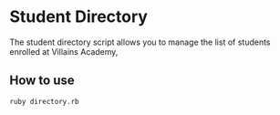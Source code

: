 # Student Directory #

The student directory script allows you to manage the list of students enrolled at Villains Academy,

## How to use ##

```shell
ruby directory.rb
``` 
